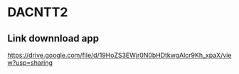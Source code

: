 # DACNTT2
## Link downnload app
https://drive.google.com/file/d/19HoZS3EWjr0N0bHDtkwgAlcr9Kh_xpaX/view?usp=sharing
